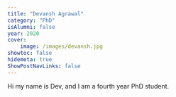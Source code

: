 ```yaml
---
title: "Devansh Agrawal"
category: "PhD"
isAlumni: false
year: 2020
cover:
    image: /images/devansh.jpg
showtoc: false
hidemeta: true
ShowPostNavLinks: false
---
```


Hi my name is Dev, and I am a fourth year PhD student.

